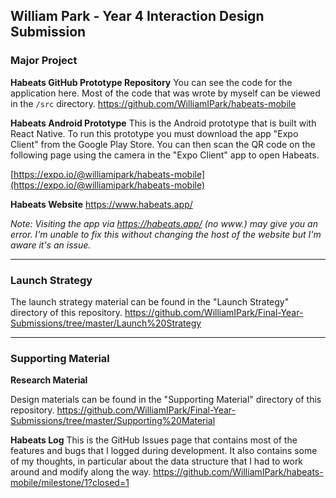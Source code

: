 ## William Park - Year 4 Interaction Design Submission

### Major Project

**Habeats GitHub Prototype Repository**
You can see the code for the application here. Most of the code that was wrote by myself can be viewed in the `/src` directory.
https://github.com/WilliamIPark/habeats-mobile


**Habeats Android Prototype**
This is the Android prototype that is built with React Native. To run this prototype you must download the app "Expo Client" from the Google Play Store.  You can then scan the QR code on the following page using the camera in the "Expo Client" app to open Habeats.

[https://expo.io/@williamipark/habeats-mobile](https://expo.io/@williamipark/habeats-mobile) 


**Habeats Website**
https://www.habeats.app/

*Note: Visiting the app via https://habeats.app/ (no www.) may give you an error. I'm unable to fix this without changing the host of the website but I'm aware it's an issue.*


---

### Launch Strategy
The launch strategy material can be found in the "Launch Strategy" directory of this repository.
https://github.com/WilliamIPark/Final-Year-Submissions/tree/master/Launch%20Strategy

---


### Supporting Material

**Research Material**

Design materials can be found in the "Supporting Material" directory of this repository. 
https://github.com/WilliamIPark/Final-Year-Submissions/tree/master/Supporting%20Material

**Habeats Log**
This is the GitHub Issues page that contains most of the features and bugs that I logged during development. It also contains some of my thoughts, in particular about the data structure that I had to work around and modify along the way.
https://github.com/WilliamIPark/habeats-mobile/milestone/1?closed=1



